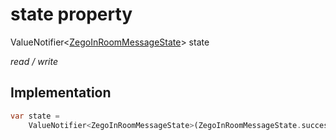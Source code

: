 


# state property







ValueNotifier&lt;[ZegoInRoomMessageState](../../zego_uikit_prebuilt_live_audio_room/ZegoInRoomMessageState.md)> state
  
_<span class="feature">read / write</span>_






## Implementation

```dart
var state =
    ValueNotifier<ZegoInRoomMessageState>(ZegoInRoomMessageState.success);
```







